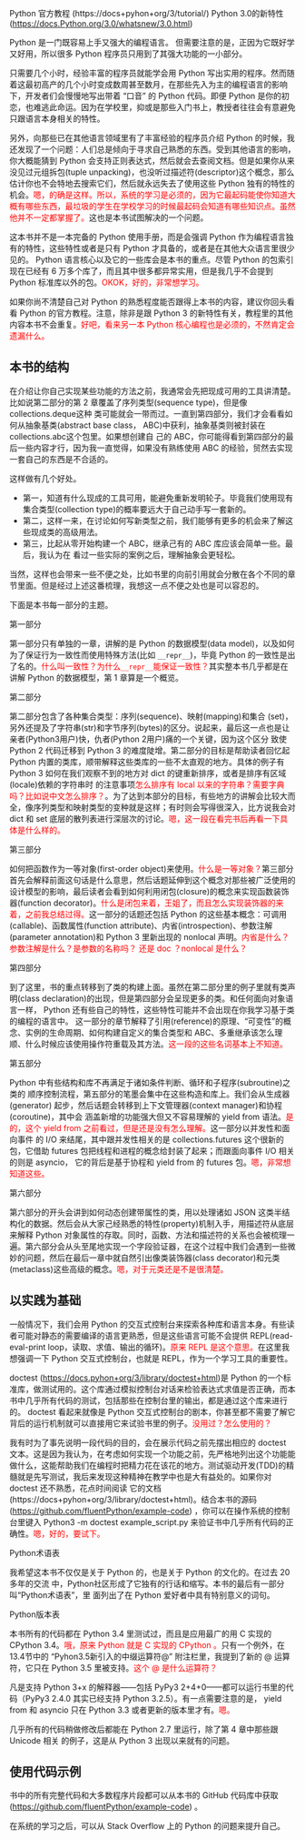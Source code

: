 


Python 官方教程 (https://docs+pyhon+org/3/tutorial/)
Python 3.0的新特性 (https://docs.Python.org/3.0/whatsnew/3.0.html)



Python 是一门既容易上手又强大的编程语言。 但需要注意的是，正因为它既好学又好用，所以很多 Python 程序员只用到了其强大功能的一小部分。

只需要几个小时，经验丰富的程序员就能学会用 Python 写出实用的程序。然而随着这最初高产的几个小时变成数周甚至数月，在那些先入为主的编程语言的影响下，开发者们会慢慢地写出带着 “口音” 的 Python 代码。即便 Python 是你的初恋，也难逃此命运。因为在学校里，抑或是那些入门书上，教授者往往会有意避免只跟语言本身相关的特性。

另外，向那些已在其他语言领域里有了丰富经验的程序员介绍 Python 的时候，我还发现了一个问题：人们总是倾向于寻求自己熟悉的东西。受到其他语言的影响，你大概能猜到 Python 会支持正则表达式，然后就会去查阅文档。但是如果你从来没见过元组拆包(tuple unpacking)，也没听过描述符(descriptor)这个概念，那么估计你也不会特地去搜索它们，然后就永远失去了使用这些 Python 独有的特性的机会。<span style="color:red;">嗯，的确是这样。所以，系统的学习是必须的，因为它最起码能使你知道大概有哪些东西，最垃圾的学生在学校学习的时候最起码会知道有哪些知识点。虽然他并不一定都掌握了。</span>这也是本书试图解决的一个问题。

这本书并不是一本完备的 Python 使用手册，而是会强调 Python 作为编程语言独有的特性，这些特性或者是只有 Python 才具备的，或者是在其他大众语言里很少见的。 Python 语言核心以及它的一些库会是本书的重点。尽管 Python 的包索引现在已经有 6 万多个库了，而且其中很多都异常实用，但是我几乎不会提到 Python 标准库以外的包。<span style="color:red;">OKOK，好的，非常想学习。</span>


如果你尚不清楚自己对 Python 的熟悉程度能否跟得上本书的内容，建议你回头看看 Python 的官方教程。注意，除非是跟 Python 3 的新特性有关，教程里的其他内容本书不会重复。<span style="color:red;">好吧，看来另一本 Python 核心编程也是必须的，不然肯定会遗漏什么。</span>

## 本书的结构

在介绍让你自己实现某些功能的方法之前，我通常会先把现成可用的工具讲清楚。比如说第二部分的第 2 章覆盖了序列类型(sequence type)，但是像 collections.deque这种 类可能就会一带而过。一直到第四部分，我们才会看看如何从抽象基类(abstract base class， ABC)中获利，抽象基类则被封装在 collections.abc这个包里。如果想创建自 己的 ABC，你可能得看到第四部分的最后一些内容才行，因为我一直觉得，如果没有熟练使用 ABC 的经验，贸然去实现一套自己的东西是不合适的。

这样做有几个好处。
- 第一，知道有什么现成的工具可用，能避免重新发明轮子。毕竟我们使用现有集合类型(collection type)的概率要远大于自己动手写一套新的。
- 第二，这样一来，在讨论如何写新类型之前，我们能够有更多的机会来了解这些现成类的高级用法。
- 第三，比起从零开始构建一个 ABC，继承己有的 ABC 库应该会简单一些。最后，我认为在 看过一些实际的案例之后，理解抽象会更轻松。

当然，这样也会带来一些不便之处，比如书里的向前引用就会分散在各个不同的章节里面。但是经过上述这番梳理，我想这一点不便之处也是可以容忍的。

下面是本书每一部分的主题。

第一部分

第一部分只有单独的一章，讲解的是 Python 的数据模型(data model)，以及如何为了保证行为一致性而使用特殊方法(比如 `__repr__`)，毕竟 Python 的一致性是出了名的。<span style="color:red;">什么叫一致性？为什么`__repr__`能保证一致性？</span>其实整本书几乎都是在讲解 Python 的数据模型，第 1 章算是一个概览。

第二部分

第二部分包含了各种集合类型：序列(sequence)、映射(mapping)和集合 (set)，另外还提及了字符串(str)和字节序列(bytes)的区分。说起来，最后这一点也是让亲者(Python3用户)快，仇者(Python 2用户)痛的一个关键，因为这个区分 致使 Python 2 代码迁移到 Python 3 的难度陡增。第二部分的目标是帮助读者回忆起 Python 内置的类库，顺带解释这些类库的一些不太直观的地方。具体的例子有 Python 3 如何在我们观察不到的地方对 dict 的键重新排序，或者是排序有区域(locale)依赖的字符串时 的注意事项<span style="color:red;">怎么排序有 local 以来的字符串？需要字典吗？比如说中文怎么排序？</span>。为了达到本部分的目标，有些地方的讲解会比较大而全，像序列类型和映射类型的变种就是这样；有时则会写得很深入，比方说我会对 dict 和 set 底层的散列表进行深层次的讨论。<span style="color:red;">嗯，这一段在看完书后再看一下具体是什么样的。</span>

第三部分

如何把函数作为一等对象(first-order object)来使用。<span style="color:red;">什么是一等对象？</span>第三部分首先会解释前面这句话是什么意思，然后话题延伸到这个概念对那些被广泛使用的设计模型的影响，最后读者会看到如何利用闭包(closure)的概念来实现函数装饰器(function decorator)。<span style="color:red;">什么是闭包来着，王姐了，而且怎么实现装饰器的来着，之前我总结过得。</span>这一部分的话题还包括 Python 的这些基本概念：可调用(callable)、函数属性(function attribute)、内省(introspection)、参数注解(parameter annotation)和 Python 3 里新出现的 nonlocal 声明。<span style="color:red;">内省是什么？参数注解是什么？是参数的名称吗？ 还是 doc ？nonlocal 是什么？</span>


第四部分

到了这里，书的重点转移到了类的构建上面。虽然在第二部分里的例子里就有类声明(class declaration)的出现，但是第四部分会呈现更多的类。和任何面向对象语言一样， Python 还有些自己的特性，这些特性可能并不会出现在你我学习基于类的编程的语言中。 这一部分的章节解释了引用(reference)的原理、“可变性”的概念、实例的生命周期、如何构建自定义的集合类型和 ABC、多重继承该怎么理顺、什么时候应该使用操作符重载及其方法。<span style="color:red;">这一段的这些名词基本上不知道。</span>

第五部分

Python 中有些结构和库不再满足于诸如条件判断、循环和子程序(subroutine)之类的 顺序控制流程，第五部分的笔墨会集中在这些构造和库上。我们会从生成器(generator) 起步，然后话题会转移到上下文管理器(context manager)和协程(coroutine)，其中会 涵盖新增的功能强大但又不容易理解的 yield from 语法。<span style="color:red;">是的，这个 yield from 之前看过，但是还是没有怎么理解。</span>这一部分以并发性和面向事件 的 I/O 来结尾，其中跟并发性相关的是 collections.futures 这个很新的包，它借助 futures 包把线程和进程的概念给封装了起来；而跟面向事件 I/O 相关的则是 asyncio， 它的背后是基于协程和 yield from 的 futures 包。<span style="color:red;">嗯，非常想知道这些。</span>

第六部分

第六部分的开头会讲到如何动态创建带属性的类，用以处理诸如 JSON 这类半结构化的数据。然后会从大家己经熟悉的特性(property)机制入手，用描述符从底层来解释 Python 对象属性的存取。同时，函数、方法和描述符的关系也会被梳理一遍。第六部分会从头至尾地实现一个字段验证器，在这个过程中我们会遇到一些微妙的问题，然后在最后一章中就自然引出像类装饰器(class decorator)和元类(metaclass)这些高级的概念。<span style="color:red;">嗯，对于元类还是不是很清楚。</span>

## 以实践为基础

一般情况下，我们会用 Python 的交互式控制台来探索各种库和语言本身。有些读者可能对静态的需要编译的语言更熟悉，但是这些语言可能不会提供 REPL(read-eval-print loop，读取、求值、输出的循环)。<span style="color:red;">原来 REPL 是这个意思。</span>在这里我想强调一下 Python 交互式控制台，也就是 REPL，作为一个学习工具的重要性。

doctest (https://docs.pyhon+org/3/library/doctest+html)是 Python 的一个标准库，做测试用的。这个库通过模拟控制台对话来检验表达式求值是否正确，而本书中几乎所有代码的测试，包括那些在控制台里的输出，都是通过这个库来进行的。 doctest 看起来就像是 Python 交互式控制台的剧本，你甚至都不需要了解它背后的运行机制就可以直接用它来试验书里的例子。<span style="color:red;">没用过？怎么使用的？</span>

我有时为了事先说明一段代码的目的，会在展示代码之前先摆出相应的 doctest 文本。这是因为我认为，在考虑如何实现一个功能之前，先严格地列出这个功能能做什么，这能帮助我们在编程时把精力花在该花的地方。测试驱动开发(TDD)的精髓就是先写测试，我后来发现这种精神在教学中也是大有益处的。如果你对 doctest 还不熟悉，花点时间阅读 它的文档(https://docs+pyhon+org/3/library/doctest+html)。结合本书的源码(https://github.com/fluentPython/example-code) ，你可以在操作系统的控制台里键入 Python3 -m doctest example_script.py 来验证书中几乎所有代码的正确性。<span style="color:red;">嗯，好的，要试下。</span>


Python术语表

我希望这本书不仅仅是关于 Python 的，也是关于 Python 的文化的。在过去 20 多年的交流 中，Python社区形成了它独有的行话和缩写。本书的最后有一部分叫“Python术语表”，里 面列出了在 Python 爱好者中具有特别意义的词句。

Python版本表

本书所有的代码都在 Python 3.4 里测试过，而且是应用最广的用 C 实现的 CPython 3.4。<span style="color:red;">哦，原来 Python 就是 C 实现的 CPython 。</span>只有一个例外，在 13.4节中的 “Pyhon3.5新引入的中缀运算符@” 附注栏里，我提到了新的 @ 运算符，它只在 Python 3.5 里被支持。<span style="color:red;">这个 @ 是什么运算符？</span>

凡是支持 Python 3+x 的解释器——包括 PyPy3 2+4+0——都可以运行书里的代码（PyPy3 2.4.0 其实已经支持 Python 3.2.5）。有一点需要注意的是， yield from 和 asyncio 只在 Python 3.3 或者更新的版本里才有。<span style="color:red;">嗯。</span>

几乎所有的代码稍做修改后都能在 Python 2.7 里运行，除了第 4 章中那些跟 Unicode 相关 的例子，这是从 Python 3 出现以来就有的问题。

## 使用代码示例

书中的所有完整代码和大多数程序片段都可以从本书的 GitHub 代码库中获取 (https://github.com/fluentPython/example-code) 。



在系统的学习之后，可以从 Stack Overflow 上的 Python 的问题来提升自己。

